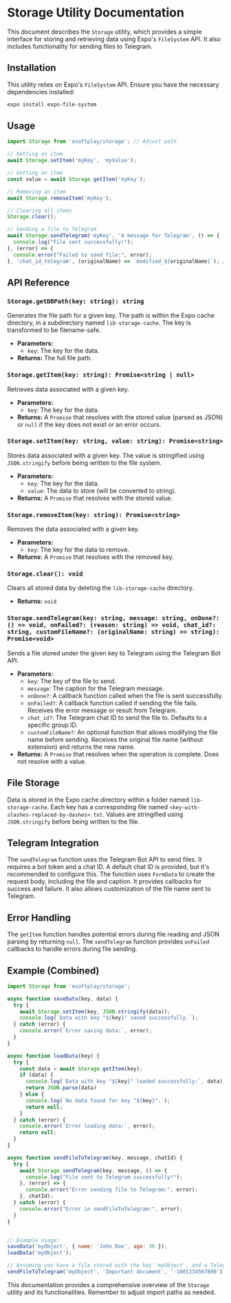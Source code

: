 # Storage Utility Documentation

This document describes the `Storage` utility, which provides a simple interface for storing and retrieving data using Expo's `FileSystem` API. It also includes functionality for sending files to Telegram.

## Installation

This utility relies on Expo's `FileSystem` API. Ensure you have the necessary dependencies installed:

```bash
expo install expo-file-system
```

## Usage

```javascript
import Storage from 'esoftplay/storage'; // Adjust path

// Setting an item
await Storage.setItem('myKey', 'myValue');

// Getting an item
const value = await Storage.getItem('myKey');

// Removing an item
await Storage.removeItem('myKey');

// Clearing all items
Storage.clear();

// Sending a file to Telegram
await Storage.sendTelegram('myKey', 'A message for Telegram', () => {
  console.log("File sent successfully!");
}, (error) => {
  console.error("Failed to send file:", error);
}, 'chat_id_telegram', (originalName) => `modified_${originalName}`); // Example chat ID and custom file name function

```

## API Reference

### `Storage.getDBPath(key: string): string`

Generates the file path for a given key.  The path is within the Expo cache directory, in a subdirectory named `lib-storage-cache`.  The key is transformed to be filename-safe.

* **Parameters:**
    * `key`: The key for the data.
* **Returns:** The full file path.

### `Storage.getItem(key: string): Promise<string | null>`

Retrieves data associated with a given key.

* **Parameters:**
    * `key`: The key for the data.
* **Returns:** A `Promise` that resolves with the stored value (parsed as JSON) or `null` if the key does not exist or an error occurs.

### `Storage.setItem(key: string, value: string): Promise<string>`

Stores data associated with a given key.  The value is stringified using `JSON.stringify` before being written to the file system.

* **Parameters:**
    * `key`: The key for the data.
    * `value`: The data to store (will be converted to string).
* **Returns:** A `Promise` that resolves with the stored value.

### `Storage.removeItem(key: string): Promise<string>`

Removes the data associated with a given key.

* **Parameters:**
    * `key`: The key for the data to remove.
* **Returns:** A `Promise` that resolves with the removed key.

### `Storage.clear(): void`

Clears all stored data by deleting the `lib-storage-cache` directory.

* **Returns:** `void`

### `Storage.sendTelegram(key: string, message: string, onDone?: () => void, onFailed?: (reason: string) => void, chat_id?: string, customFileName?: (originalName: string) => string): Promise<void>`

Sends a file stored under the given key to Telegram using the Telegram Bot API.

* **Parameters:**
    * `key`: The key of the file to send.
    * `message`: The caption for the Telegram message.
    * `onDone?`: A callback function called when the file is sent successfully.
    * `onFailed?`: A callback function called if sending the file fails.  Receives the error message or result from Telegram.
    * `chat_id?`: The Telegram chat ID to send the file to. Defaults to a specific group ID.
    * `customFileName?`: An optional function that allows modifying the file name before sending.  Receives the original file name (without extension) and returns the new name.
* **Returns:** A `Promise` that resolves when the operation is complete.  Does not resolve with a value.

## File Storage

Data is stored in the Expo cache directory within a folder named `lib-storage-cache`.  Each key has a corresponding file named `<key-with-slashes-replaced-by-dashes>.txt`.  Values are stringified using `JSON.stringify` before being written to the file.

## Telegram Integration

The `sendTelegram` function uses the Telegram Bot API to send files.  It requires a bot token and a chat ID.  A default chat ID is provided, but it's recommended to configure this. The function uses `FormData` to create the request body, including the file and caption.  It provides callbacks for success and failure.  It also allows customization of the file name sent to Telegram.

## Error Handling

The `getItem` function handles potential errors during file reading and JSON parsing by returning `null`.  The `sendTelegram` function provides `onFailed` callbacks to handle errors during file sending.

## Example (Combined)

```javascript
import Storage from 'esoftplay/storage';

async function saveData(key, data) {
  try {
    await Storage.setItem(key, JSON.stringify(data));
    console.log(`Data with key "${key}" saved successfully.`);
  } catch (error) {
    console.error(`Error saving data:`, error);
  }
}

async function loadData(key) {
  try {
    const data = await Storage.getItem(key);
    if (data) {
      console.log(`Data with key "${key}" loaded successfully:`, data);
      return JSON.parse(data)
    } else {
      console.log(`No data found for key "${key}".`);
      return null;
    }
  } catch (error) {
    console.error(`Error loading data:`, error);
    return null;
  }
}

async function sendFileToTelegram(key, message, chatId) {
  try {
    await Storage.sendTelegram(key, message, () => {
      console.log("File sent to Telegram successfully!");
    }, (error) => {
      console.error("Error sending file to Telegram:", error);
    }, chatId);
  } catch (error) {
    console.error("Error in sendFileToTelegram:", error);
  }
}


// Example usage:
saveData('myObject', { name: 'John Doe', age: 30 });
loadData('myObject');

// Assuming you have a file stored with the key 'myObject', and a Telegram chat ID.
sendFileToTelegram('myObject', 'Important document', '-1001234567890');
```

This documentation provides a comprehensive overview of the `Storage` utility and its functionalities. Remember to adjust import paths as needed.
